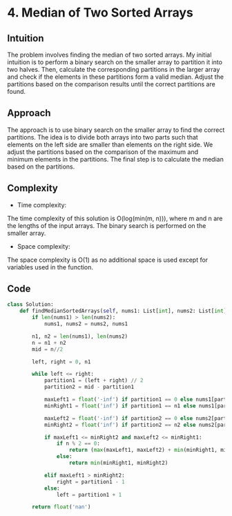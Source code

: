 
# 4. Median of Two Sorted Arrays

## Intuition

The problem involves finding the median of two sorted arrays. My initial intuition is to perform a binary search on the smaller array to partition it into two halves. Then, calculate the corresponding partitions in the larger array and check if the elements in these partitions form a valid median. Adjust the partitions based on the comparison results until the correct partitions are found.

## Approach

The approach is to use binary search on the smaller array to find the correct partitions. The idea is to divide both arrays into two parts such that elements on the left side are smaller than elements on the right side. We adjust the partitions based on the comparison of the maximum and minimum elements in the partitions. The final step is to calculate the median based on the partitions.

## Complexity

- Time complexity:

The time complexity of this solution is O(log(min(m, n))), where m and n are the lengths of the input arrays. The binary search is performed on the smaller array.

- Space complexity:

The space complexity is O(1) as no additional space is used except for variables used in the function.

## Code

```python
class Solution:
    def findMedianSortedArrays(self, nums1: List[int], nums2: List[int]) -> float:
        if len(nums1) > len(nums2):
            nums1, nums2 = nums2, nums1

        n1, n2 = len(nums1), len(nums2)
        n = n1 + n2
        mid = n//2

        left, right = 0, n1

        while left <= right:
            partition1 = (left + right) // 2
            partition2 = mid - partition1

            maxLeft1 = float('-inf') if partition1 == 0 else nums1[partition1 - 1]
            minRight1 = float('inf') if partition1 == n1 else nums1[partition1]

            maxLeft2 = float('-inf') if partition2 == 0 else nums2[partition2 - 1]
            minRight2 = float('inf') if partition2 == n2 else nums2[partition2]

            if maxLeft1 <= minRight2 and maxLeft2 <= minRight1:
                if n % 2 == 0:
                    return (max(maxLeft1, maxLeft2) + min(minRight1, minRight2)) / 2
                else:
                    return min(minRight1, minRight2)

            elif maxLeft1 > minRight2:
                right = partition1 - 1
            else:
                left = partition1 + 1

        return float('nan')
```
